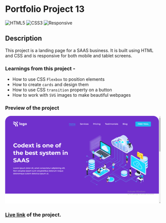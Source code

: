 # Portfolio Project 13

![HTML5](https://img.shields.io/badge/-HTML5-red)
![CSS3](https://img.shields.io/badge/-CSS3-blue)
![Responsive](https://img.shields.io/badge/-Responsive-blueviolet)

## Description

This project is a landing page for a SAAS business. It is built using HTML and CSS and is responsive for both mobile and tablet screens.

### Learnings from this project -

- How to use CSS `Flexbox` to position elements
- How to create `cards` and design them
- How to use CSS `transition` property on a button
- How to work with `SVG` images to make beautiful webpages

### Preview of the project

![preview](<./previews/Screenshot%20(121).png>)

### [Live link](https://portfolio-project-13-rose.vercel.app/) of the project.

